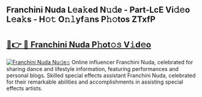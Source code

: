 ## Franchini Nuda L𝚎a𝚔ed N𝚞𝚍e - Part-LcE Vi𝚍𝚎o L𝚎a𝚔s - H𝚘𝚝 O𝚗𝚕yf𝚊ns P𝚑𝚘tos ZTxfP

# <h2><a href="http://kf2dco.oniu.top/?m=Franchini+Nuda">🔗👉 🔴 Franchini Nuda P𝚑ot𝚘𝚜 V𝚒d𝚎o</a></h2>

[![Franchini Nuda Nu𝚍e𝚜](https://i.imgur.com/0qMVB7G.gif)](http://kf2dco.oniu.top/?m=Franchini+Nuda)
Online influencer Franchini Nuda, celebrated for sharing dance and lifestyle information, featuring performances and personal blogs. Skilled special effects assistant Franchini Nuda, celebrated for their remarkable abilities and accomplishments in assisting special effects artists.  
